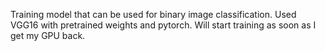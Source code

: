 Training model that can be used for binary image classification. Used VGG16 with pretrained weights and pytorch. Will start training as soon as I get my GPU back.

